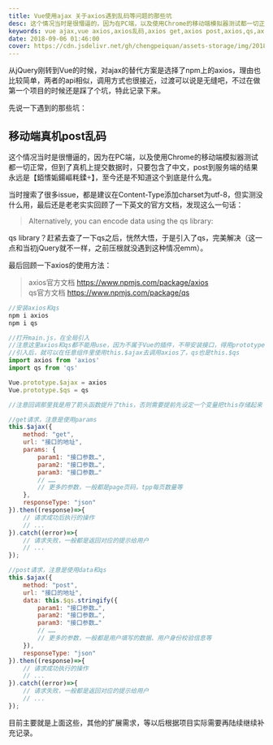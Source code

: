 ```yaml
---
title: Vue使用ajax 关于axios遇到乱码等问题的那些坑
desc: 这个情况当时是很懵逼的，因为在PC端，以及使用Chrome的移动端模拟器测试都一切正常，但到了真机上提交数据时，只要包含了中文，post到服务端的结果永远是【銆愭姤鍚嶇粍鍒】，这个至今还是不知道到底是什么鬼。
keywords: vue ajax,vue axios,axios乱码,axios get,axios post,axios,qs,axios qs
date: 2018-09-06 01:46:00
cover: https://cdn.jsdelivr.net/gh/chengpeiquan/assets-storage/img/2018/09/1-1.jpg
---
```


从jQuery刚转到Vue的时候，对ajax的替代方案是选择了npm上的axios，理由也比较简单，两者的api相似，调用方式也很接近，过渡可以说是无缝吧，不过在做第一个项目的时候还是踩了个坑，特此记录下来。

先说一下遇到的那些坑：

## 移动端真机post乱码

这个情况当时是很懵逼的，因为在PC端，以及使用Chrome的移动端模拟器测试都一切正常，但到了真机上提交数据时，只要包含了中文，post到服务端的结果永远是【銆愭姤鍚嶇粍鍒】，至今还是不知道这个到底是什么鬼。

当时搜索了很多issue，都是建议在Content-Type添加charset为utf-8，但实测没什么用，最后还是老老实实回顾了一下英文的官方文档，发现这么一句话：

>Alternatively, you can encode data using the qs library:

qs library？赶紧去查了一下qs之后，恍然大悟，于是引入了qs，完美解决（这一点和当初jQuery就不一样，之前压根就没遇到这种情况emm）。

最后回顾一下axios的使用方法：

>axios官方文档 https://www.npmjs.com/package/axios<br>
>qs官方文档 https://www.npmjs.com/package/qs

```javascript
//安装axios和qs
npm i axios
npm i qs

//打开main.js，在全局引入
//注意这里axios和qs都不能用use，因为不属于Vue的插件，不带安装接口，得用prototype原型引入
//引入后，就可以在任意组件里使用this.$ajax去调用axios了，qs也是this.$qs
import axios from 'axios'
import qs from 'qs'

Vue.prototype.$ajax = axios
Vue.prototype.$qs = qs

//注意回调那里我是用了箭头函数提升了this，否则需要提前先设定一个变量把this存储起来

//get请求，注意是使用params
this.$ajax({
	method: "get",
	url: "接口的地址",
	params: {
		param1: "接口参数…",
		param2: "接口参数…",
		param3: "接口参数…"
		// ……
		// 更多的参数，一般都是page页码，tpp每页数量等
	},
	responseType: "json"
}).then((response)=>{
	// 请求成功后执行的操作
	// ...
}).catch((error)=>{
	// 请求失败，一般都是返回对应的提示给用户
	// ...
});

//post请求，注意是使用data和qs
this.$ajax({
	method: "post",
	url: "接口的地址",
	data: this.$qs.stringify({
		param1: "接口参数…",
		param2: "接口参数…",
		param3: "接口参数…"
		// ……
		// 更多的参数，一般都是用户填写的数据、用户身份校验信息等
	}),
	responseType: "json"
}).then((response)=>{
	// 请求成功执行的操作
	// ...
}).catch((error)=>{
	// 请求失败，一般都是返回对应的提示给用户
	// ...
});
```

目前主要就是上面这些，其他的扩展需求，等以后根据项目实际需要再陆续继续补充记录。